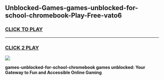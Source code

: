 
## Unblocked-Games-games-unblocked-for-school-chromebook-Play-Free-vato6
<h3>
<a href="https://premium76.site?title=games-unblocked-for-school-chromebook&ref=10A">CLICK TO PLAY</a></h3>
<hr>

<h3>
<a href="https://premium76.site?title=games-unblocked-for-school-chromebook&ref=10A">CLICK 2 PLAY</a>
  
</h3>

<a href="https://premium76.site?title=games-unblocked-for-school-chromebook&ref=10A"><img src="https://clearcache.store/games.png"></a>


**games-unblocked-for-school-chromebook games unblocked: Your Gateway to Fun and Accessible Online Gaming**
